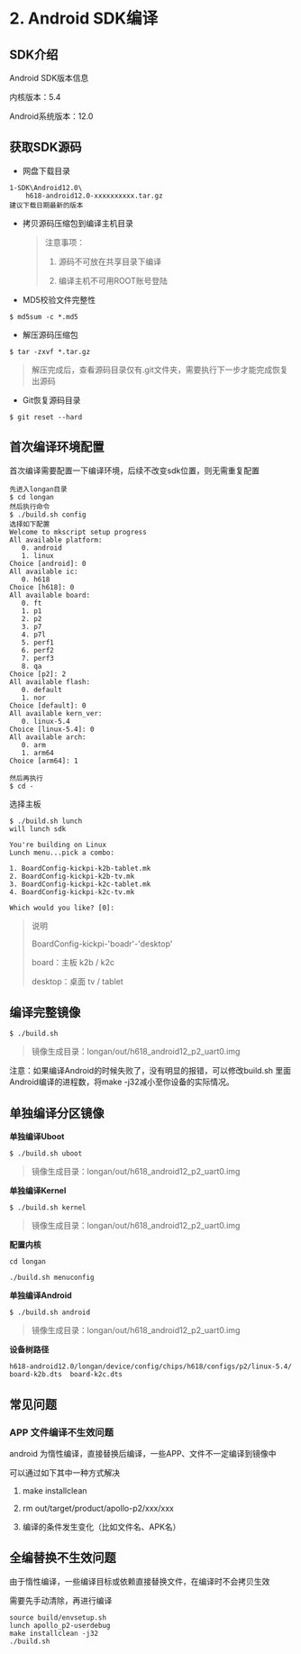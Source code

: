 # 2. Android SDK编译

## SDK介绍

Android SDK版本信息

内核版本：5.4

Android系统版本：12.0



## 获取SDK源码

* 网盘下载目录

```shell
1-SDK\Android12.0\
	h618-android12.0-xxxxxxxxxx.tar.gz
建议下载日期最新的版本
```



* 拷贝源码压缩包到编译主机目录

  > 注意事项：
  >
  > 1. 源码不可放在共享目录下编译
  >
  > 2. 编译主机不可用ROOT账号登陆



* MD5校验文件完整性

```
$ md5sum -c *.md5
```



* 解压源码压缩包

```
$ tar -zxvf *.tar.gz
```

> 解压完成后，查看源码目录仅有.git文件夹，需要执行下一步才能完成恢复出源码



* Git恢复源码目录

```
$ git reset --hard
```



## 首次编译环境配置

首次编译需要配置一下编译环境，后续不改变sdk位置，则无需重复配置

```shell
先进入longan目录
$ cd longan
然后执行命令
$ ./build.sh config
选择如下配置
Welcome to mkscript setup progress
All available platform:
   0. android
   1. linux
Choice [android]: 0
All available ic:
   0. h618
Choice [h618]: 0
All available board:
   0. ft
   1. p1
   2. p2
   3. p7
   4. p7l
   5. perf1
   6. perf2
   7. perf3
   8. qa
Choice [p2]: 2
All available flash:
   0. default
   1. nor
Choice [default]: 0
All available kern_ver:
   0. linux-5.4
Choice [linux-5.4]: 0
All available arch:
   0. arm
   1. arm64
Choice [arm64]: 1

然后再执行
$ cd -
```

选择主板

```
$ ./build.sh lunch
will lunch sdk

You're building on Linux
Lunch menu...pick a combo:

1. BoardConfig-kickpi-k2b-tablet.mk
2. BoardConfig-kickpi-k2b-tv.mk
3. BoardConfig-kickpi-k2c-tablet.mk
4. BoardConfig-kickpi-k2c-tv.mk

Which would you like? [0]:
```

> 说明
>
> BoardConfig-kickpi-'boadr'-'desktop'
>
> board：主板 k2b / k2c
>
> desktop：桌面 tv / tablet



## 编译完整镜像

```
$ ./build.sh
```

> 镜像生成目录：longan/out/h618_android12_p2_uart0.img

注意：如果编译Android的时候失败了，没有明显的报错，可以修改build.sh 里面Android编译的进程数，将make -j32减小至你设备的实际情况。

## 单独编译分区镜像

**单独编译Uboot**

```
$ ./build.sh uboot
```

> 镜像生成目录：longan/out/h618_android12_p2_uart0.img

**单独编译Kernel**

```
$ ./build.sh kernel
```

> 镜像生成目录：longan/out/h618_android12_p2_uart0.img

**配置内核**

``` 
cd longan

./build.sh menuconfig
```

**单独编译Android**

```
$ ./build.sh android
```

> 镜像生成目录：longan/out/h618_android12_p2_uart0.img

**设备树路径**

``` shell
h618-android12.0/longan/device/config/chips/h618/configs/p2/linux-5.4/
board-k2b.dts  board-k2c.dts
```



## 常见问题

### APP 文件编译不生效问题

android 为惰性编译，直接替换后编译，一些APP、文件不一定编译到镜像中

可以通过如下其中一种方式解决

1. make installclean

2. rm out/target/product/apollo-p2/xxx/xxx

3. 编译的条件发生变化（比如文件名、APK名）



## 全编替换不生效问题

由于惰性编译，一些编译目标或依赖直接替换文件，在编译时不会拷贝生效

需要先手动清除，再进行编译

```
source build/envsetup.sh
lunch apollo_p2-userdebug
make installclean -j32
./build.sh
```

